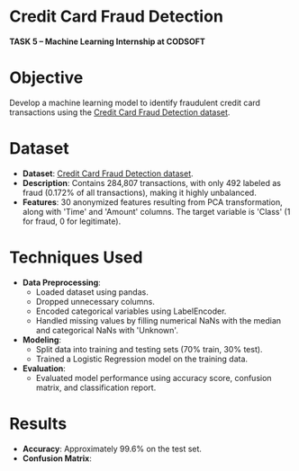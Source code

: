 # Credit Card Fraud Detection
**TASK 5 – Machine Learning Internship at CODSOFT**

# Objective
Develop a machine learning model to identify fraudulent credit card transactions using the [Credit Card Fraud Detection dataset](https://www.kaggle.com/datasets/kartik2112/fraud-detection).

# Dataset
- **Dataset**: [Credit Card Fraud Detection dataset](https://www.kaggle.com/datasets/kartik2112/fraud-detection).
- **Description**: Contains 284,807 transactions, with only 492 labeled as fraud (0.172% of all transactions), making it highly unbalanced.
- **Features**: 30 anonymized features resulting from PCA transformation, along with 'Time' and 'Amount' columns. The target variable is 'Class' (1 for fraud, 0 for legitimate).

# Techniques Used
- **Data Preprocessing**:
  - Loaded dataset using pandas.
  - Dropped unnecessary columns.
  - Encoded categorical variables using LabelEncoder.
  - Handled missing values by filling numerical NaNs with the median and categorical NaNs with 'Unknown'.
- **Modeling**:
  - Split data into training and testing sets (70% train, 30% test).
  - Trained a Logistic Regression model on the training data.
- **Evaluation**:
  - Evaluated model performance using accuracy score, confusion matrix, and classification report.

# Results
- **Accuracy**: Approximately 99.6% on the test set.
- **Confusion Matrix**:

